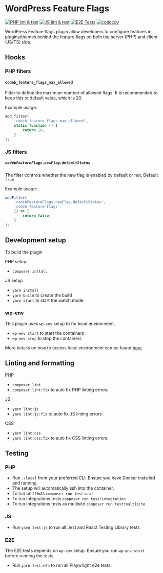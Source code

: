 # WordPress Feature Flags

[![PHP lint & test](https://github.com/codebtech/wp-feature-flags/actions/workflows/php.yml/badge.svg)](https://github.com/codebtech/wp-feature-flags/actions/workflows/php.yml)
[![JS lint & test](https://github.com/codebtech/wp-feature-flags/actions/workflows/js.yml/badge.svg)](https://github.com/codebtech/wp-feature-flags/actions/workflows/js.yml)
[![E2E Tests](https://github.com/codebtech/wp-feature-flags/actions/workflows/e2e.yml/badge.svg)](https://github.com/codebtech/wp-feature-flags/actions/workflows/e2e.yml)
[![codecov](https://codecov.io/github/codebtech/wp-feature-flags/graph/badge.svg?token=QNUWGCRJGR)](https://codecov.io/github/codebtech/wp-feature-flags)

WordPress Feature flags plugin allow developers to configure features in plugins/themes behind the feature flags on both the server (PHP) and client (JS/TS) side.

## Hooks

### PHP filters

#### `codeb_feature_flags_max_allowed`

Filter to define the maximum number of allowed flags. It is recommended to keep this to default value, which is 20.

Example usage:

```php
add_filter(
	'codeb_feature_flags_max_allowed',
	static function () {
		return 10;
	}
);
```

### JS filters

##### `codebFeatureFlags.newFlag.defaultStatus`

The filter controls whether the new flag is enabled by default or not. Default `true`

Example usage:

```js
addFilter(
	'codebFeatureFlags.newFlag.defaultStatus',
	'codeb-feature-flags',
	() => {
		return false;
	}
);
```

## Development setup

To build the plugin

PHP setup

-   `composer install`

JS setup

-   `yarn install`
-   `yarn build` to create the build
-   `yarn start` to start the watch mode

### wp-env

This plugin uses `wp-env` setup to for local environment.

-   `wp-env start` to start the containers
-   `wp-env stop` to stop the containers

More details on how to access local environment can be found [here](https://developer.wordpress.org/block-editor/reference-guides/packages/packages-env/#quick-tldr-instructions).

## Linting and formatting

PHP

-   `composer lint`
-   `composer lint:fix` to auto fix PHP linting errors.

JS

-   `yarn lint:js`
-   `yarn lint:js:fix` to auto fix JS linting errors.

CSS

-   `yarn lint:css`
-   `yarn lint:css:fix` to auto fix CSS linting errors.

## Testing

### PHP

-   Run `./local` from your preferred CLI. Ensure you have Docker installed and running.
-   The setup will automatically ssh into the container.
-   To run unit tests `composer run test:unit`
-   To run integrations tests `composer run test:integration`
-   To run integrations tests as multisite `composer run test:multisite`

### JS

-   Run `yarn test:js` to run all Jest and React Testing Library tests

### E2E

The E2E tests depends on `wp-env` setup. Ensure you run `wp-env start` before running the tests.

-   Run `yarn test:e2e` to run all Playwright e2e tests.
